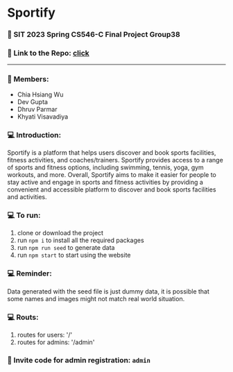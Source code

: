 # Sportify 

### 🏫 SIT 2023 Spring CS546-C Final Project Group38 

### 🔗 Link to the Repo: [click](https://github.com/Khyativisavadiya/Sportify)

-----------------------------------------------------------------------------------------

### 🙋 Members:
- Chia Hsiang Wu
- Dev Gupta
- Dhruv Parmar
- Khyati Visavadiya

### 💻 Introduction:
Sportify is a platform that helps users discover and book sports facilities, fitness activities, and coaches/trainers. Sportify provides access to a range of sports and fitness options, including swimming, tennis, yoga, gym workouts, and more.
Overall, Sportify aims to make it easier for people to stay active and engage in sports and fitness activities by providing a convenient and accessible platform to discover and book sports facilities and activities.

### 💻 To run:
1. clone or download the project
2. run `npm i` to install all the required packages
3. run `npm run seed` to generate data
4. run `npm start` to start using the website

### 💻 Reminder:
Data generated with the seed file is just dummy data, it is possible that some names and images might not match real world situation. 

### 💻 Routs:
1. routes for users: '/'
2. routes for admins: '/admin' 

### 🤫 Invite code for admin registration: `admin`
